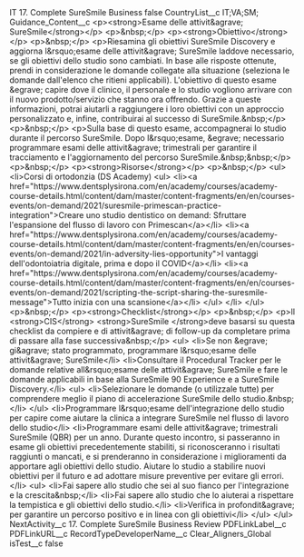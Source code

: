 <?xml version="1.0" encoding="UTF-8"?>
<CustomMetadata xmlns="http://soap.sforce.com/2006/04/metadata" xmlns:xsi="http://www.w3.org/2001/XMLSchema-instance" xmlns:xsd="http://www.w3.org/2001/XMLSchema">
    <label>IT 17. Complete SureSmile Business</label>
    <protected>false</protected>
    <values>
        <field>CountryList__c</field>
        <value xsi:type="xsd:string">IT;VA;SM;</value>
    </values>
    <values>
        <field>Guidance_Content__c</field>
        <value xsi:type="xsd:string">&lt;p&gt;&lt;strong&gt;Esame delle attivit&amp;agrave; SureSmile&lt;/strong&gt;&lt;/p&gt;
&lt;p&gt;&amp;nbsp;&lt;/p&gt;
&lt;p&gt;&lt;strong&gt;Obiettivo&lt;/strong&gt;&lt;/p&gt;
&lt;p&gt;&amp;nbsp;&lt;/p&gt;
&lt;p&gt;Riesamina gli obiettivi SureSmile Discovery e aggiorna l&amp;rsquo;esame delle attivit&amp;agrave; SureSmile laddove necessario, se gli obiettivi dello studio sono cambiati. In base alle risposte ottenute, prendi in considerazione le domande collegate alla situazione (seleziona le domande dall&apos;elenco che ritieni applicabili). L&apos;obiettivo di questo esame &amp;egrave; capire dove il clinico, il personale e lo studio vogliono arrivare con il nuovo prodotto/servizio che stanno ora offrendo. Grazie a queste informazioni, potrai aiutarli a raggiungere i loro obiettivi con un approccio personalizzato e, infine, contribuirai al successo di SureSmile.&amp;nbsp;&lt;/p&gt;
&lt;p&gt;&amp;nbsp;&lt;/p&gt;
&lt;p&gt;Sulla base di questo esame, accompagnerai lo studio durante il percorso SureSmile. Dopo l&amp;rsquo;esame, &amp;egrave; necessario programmare esami delle attivit&amp;agrave; trimestrali per garantire il tracciamento e l&apos;aggiornamento del percorso SureSmile.&amp;nbsp;&amp;nbsp;&lt;/p&gt;
&lt;p&gt;&amp;nbsp;&lt;/p&gt;
&lt;p&gt;&lt;strong&gt;Risorse&lt;/strong&gt;&lt;/p&gt;
&lt;p&gt;&amp;nbsp;&lt;/p&gt;
&lt;ul&gt;
&lt;li&gt;Corsi di ortodonzia (DS Academy)
&lt;ul&gt;
&lt;li&gt;&lt;a href=&quot;https://www.dentsplysirona.com/en/academy/courses/academy-course-details.html/content/dam/master/content-fragments/en/en/courses-events/on-demand/2021/suresmile-primescan-practice-integration&quot;&gt;Creare uno studio dentistico on demand: Sfruttare l&apos;espansione del flusso di lavoro con Primescan&lt;/a&gt;&lt;/li&gt;
&lt;li&gt;&lt;a href=&quot;https://www.dentsplysirona.com/en/academy/courses/academy-course-details.html/content/dam/master/content-fragments/en/en/courses-events/on-demand/2021/in-adversity-lies-opportunity&quot;&gt;I vantaggi dell&apos;odontoiatria digitale, prima e dopo il COVID&lt;/a&gt;&lt;/li&gt;
&lt;li&gt;&lt;a href=&quot;https://www.dentsplysirona.com/en/academy/courses/academy-course-details.html/content/dam/master/content-fragments/en/en/courses-events/on-demand/2021/scripting-the-script-sharing-the-suresmile-message&quot;&gt;Tutto inizia con una scansione&lt;/a&gt;&lt;/li&gt;
&lt;/ul&gt;
&lt;/li&gt;
&lt;/ul&gt;
&lt;p&gt;&amp;nbsp;&lt;/p&gt;
&lt;p&gt;&lt;strong&gt;Checklist&lt;/strong&gt;&lt;/p&gt;
&lt;p&gt;&amp;nbsp;&lt;/p&gt;
&lt;p&gt;Il &lt;strong&gt;CIS&lt;/strong&gt; &lt;strong&gt;SureSmile &lt;/strong&gt;deve basarsi su questa checklist da compiere e di attivit&amp;agrave; di follow-up da completare prima di passare alla fase successiva&amp;nbsp;&lt;/p&gt;
&lt;ul&gt;
&lt;li&gt;Se non &amp;egrave; gi&amp;agrave; stato programmato, programmare l&amp;rsquo;esame delle attivit&amp;agrave; SureSmile&lt;/li&gt;
&lt;li&gt;Consultare il Procedural Tracker per le domande relative all&amp;rsquo;esame delle attivit&amp;agrave; SureSmile e fare le domande applicabili in base alla SureSmile 90 Experience e a SureSmile Discovery.&lt;/li&gt;
&lt;ul&gt;
&lt;li&gt;Selezionare le domande (o utilizzale tutte) per comprendere meglio il piano di accelerazione SureSmile dello studio.&amp;nbsp;&lt;/li&gt;
&lt;/ul&gt;
&lt;li&gt;Programmare l&amp;rsquo;esame dell&apos;integrazione dello studio per capire come aiutare la clinica a integrare SureSmile nel flusso di lavoro dello studio&lt;/li&gt;
&lt;li&gt;Programmare esami delle attivit&amp;agrave; trimestrali SureSmile (QBR) per un anno. Durante questo incontro, si passeranno in esame gli obiettivi precedentemente stabiliti, si riconosceranno i risultati raggiunti o mancati, e si prenderanno in considerazione i miglioramenti da apportare agli obiettivi dello studio. Aiutare lo studio a stabilire nuovi obiettivi per il futuro e ad adottare misure preventive per evitare gli errori.&lt;/li&gt;
&lt;ul&gt;
&lt;li&gt;Fai sapere allo studio che sei al suo fianco per l&apos;integrazione e la crescita&amp;nbsp;&lt;/li&gt;
&lt;li&gt;Fai sapere allo studio che lo aiuterai a rispettare la tempistica e gli obiettivi dello studio.&lt;/li&gt;
&lt;li&gt;Verifica in profondit&amp;agrave; per garantire un percorso positivo e in linea con gli obiettivi&lt;/li&gt;
&lt;/ul&gt;
&lt;/ul&gt;</value>
    </values>
    <values>
        <field>NextActivity__c</field>
        <value xsi:type="xsd:string">17. Complete SureSmile Business Review</value>
    </values>
    <values>
        <field>PDFLinkLabel__c</field>
        <value xsi:nil="true"/>
    </values>
    <values>
        <field>PDFLinkURL__c</field>
        <value xsi:nil="true"/>
    </values>
    <values>
        <field>RecordTypeDeveloperName__c</field>
        <value xsi:type="xsd:string">Clear_Aligners_Global</value>
    </values>
    <values>
        <field>isTest__c</field>
        <value xsi:type="xsd:boolean">false</value>
    </values>
</CustomMetadata>
